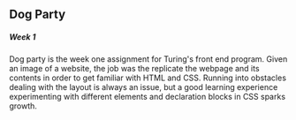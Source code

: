 ## Dog Party

##### Week 1


Dog party is the week one assignment for Turing's front end program.
Given an image of a website, the job was the replicate the webpage and its contents in order to get familiar with HTML and CSS.  Running into obstacles dealing with the layout is always an issue, but a good learning experience experimenting with different elements and declaration blocks in CSS sparks growth.
